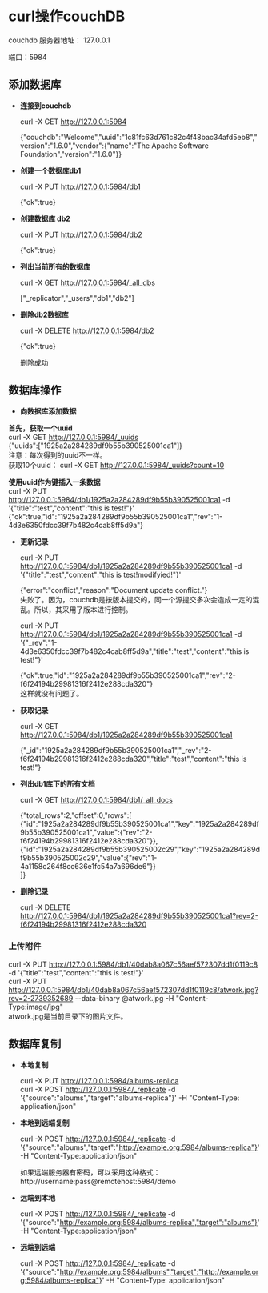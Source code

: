 # curl操作couchDB

couchdb 服务器地址： 127.0.0.1 

端口：5984

## 添加数据库

- **连接到couchdb**

    curl -X GET http://127.0.0.1:5984   
    
    {"couchdb":"Welcome","uuid":"1c81fc63d761c82c4f48bac34afd5eb8","version":"1.6.0","vendor":{"name":"The Apache Software Foundation","version":"1.6.0"}}
    
- **创建一个数据库db1**
    
    curl -X PUT http://127.0.0.1:5984/db1
    
    {"ok":true}
    
- **创建数据库 db2**
    
    curl -X PUT http://127.0.0.1:5984/db2
    
    {"ok":true}
    
- **列出当前所有的数据库**

    curl -X GET http://127.0.0.1:5984/_all_dbs      
    
    ["_replicator","_users","db1","db2"]
    

- **删除db2数据库**
    
    curl -X DELETE http://127.0.0.1:5984/db2        
    
    {"ok":true}     
    
    删除成功        
    
## 数据库操作


- **向数据库添加数据**
> 
 **首先，获取一个uuid**       
    curl -X GET http://127.0.0.1:5984/_uuids        
    {"uuids":["1925a2a284289df9b55b390525001ca1"]}      
    注意：每次得到的uuid不一样。    
    获取10个uuid： curl -X GET http://127.0.0.1:5984/_uuids?count=10        
> 
 **使用uuid作为键插入一条数据**             
    curl -X PUT http://127.0.0.1:5984/db1/1925a2a284289df9b55b390525001ca1 -d '{"title":"test","content":"this is test!"}'         
    {"ok":true,"id":"1925a2a284289df9b55b390525001ca1","rev":"1-4d3e6350fdcc39f7b482c4cab8ff5d9a"}
    
- **更新记录**

    curl -X PUT http://127.0.0.1:5984/db1/1925a2a284289df9b55b390525001ca1 -d '{"title":"test","content":"this is test!modifyied!"}'        
    
    {"error":"conflict","reason":"Document update conflict."}           
    失败了。因为，couchdb是按版本提交的，同一个源提交多次会造成一定的混乱。所以，其采用了版本进行控制。           
    
    curl -X PUT http://127.0.0.1:5984/db1/1925a2a284289df9b55b390525001ca1 -d '{"_rev":"1-4d3e6350fdcc39f7b482c4cab8ff5d9a","title":"test","content":"this is test!"}'          
    
    {"ok":true,"id":"1925a2a284289df9b55b390525001ca1","rev":"2-f6f24194b29981316f2412e288cda320"}      
    这样就没有问题了。           
    
- **获取记录**
    
    curl -X GET http://127.0.0.1:5984/db1/1925a2a284289df9b55b390525001ca1          
    
    {"_id":"1925a2a284289df9b55b390525001ca1","_rev":"2-f6f24194b29981316f2412e288cda320","title":"test","content":"this is test!"}
    

- **列出db1库下的所有文档**

    curl -X GET http://127.0.0.1:5984/db1/_all_docs
    
    {"total_rows":2,"offset":0,"rows":[             
    {"id":"1925a2a284289df9b55b390525001ca1","key":"1925a2a284289df9b55b390525001ca1","value":{"rev":"2-f6f24194b29981316f2412e288cda320"}},        
    {"id":"1925a2a284289df9b55b390525002c29","key":"1925a2a284289df9b55b390525002c29","value":{"rev":"1-4a1158c264f8cc636e1fc54a7a696de6"}}         
    ]}          
   
- **删除记录**

    curl -X DELETE http://127.0.0.1:5984/db1/1925a2a284289df9b55b390525001ca1?rev=2-f6f24194b29981316f2412e288cda320        
  
### 上传附件

  curl -X PUT http://127.0.0.1:5984/db1/40dab8a067c56aef572307dd1f0119c8 -d '{"title":"test","content":"this is test!"}'            
  curl -X PUT http://127.0.0.1:5984/db1/40dab8a067c56aef572307dd1f0119c8/atwork.jpg?rev=2-2739352689 --data-binary @atwork.jpg -H "Content-Type:image/jpg"          
  atwork.jpg是当前目录下的图片文件。            
  
## 数据库复制
        
-  **本地复制**
  
    curl -X PUT http://127.0.0.1:5984/albums-replica            
    curl -X POST http://127.0.0.1:5984/_replicate -d '{"source":"albums","target":"albums-replica"}' -H "Content-Type: application/json"        

- **本地到远端复制**
    
    curl -X POST http://127.0.0.1:5984/_replicate -d '{"source":"albums","target":"http://example.org:5984/albums-replica"}' -H "Content-Type:application/json"     
    
    如果远端服务器有密码，可以采用这种格式：http://username:pass@remotehost:5984/demo           

- **远端到本地**

    curl -X POST http://127.0.0.1:5984/_replicate -d '{"source":"http://example.org:5984/albums-replica","target":"albums"}' -H "Content-Type:application/json"     

- **远端到远端**

    curl -X POST http://127.0.0.1:5984/_replicate -d '{"source":"http://example.org:5984/albums","target":"http://example.org:5984/albums-replica"}' -H "Content-Type: application/json"            
    